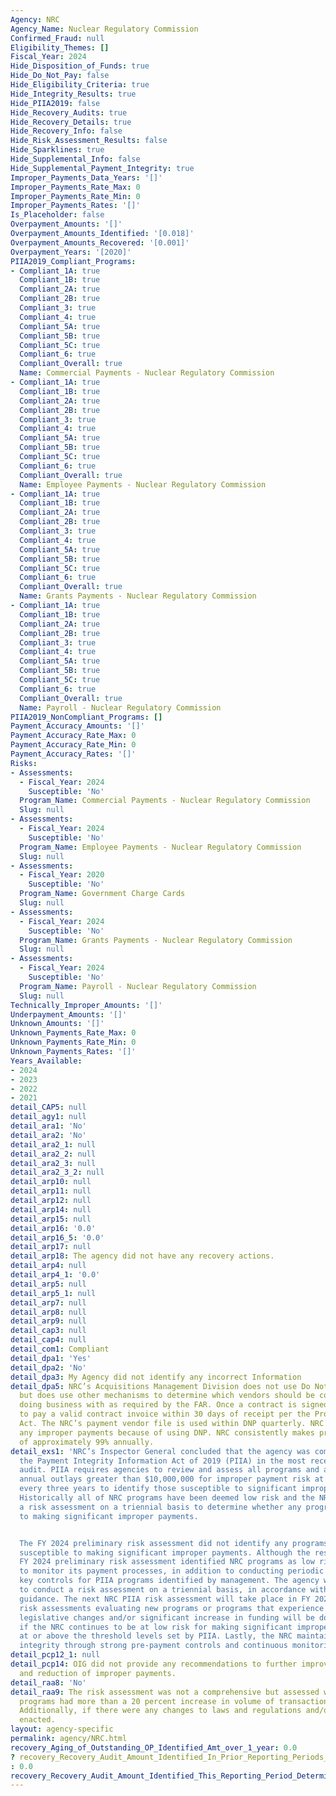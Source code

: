```yaml
---
Agency: NRC
Agency_Name: Nuclear Regulatory Commission
Confirmed_Fraud: null
Eligibility_Themes: []
Fiscal_Year: 2024
Hide_Disposition_of_Funds: true
Hide_Do_Not_Pay: false
Hide_Eligibility_Criteria: true
Hide_Integrity_Results: true
Hide_PIIA2019: false
Hide_Recovery_Audits: true
Hide_Recovery_Details: true
Hide_Recovery_Info: false
Hide_Risk_Assessment_Results: false
Hide_Sparklines: true
Hide_Supplemental_Info: false
Hide_Supplemental_Payment_Integrity: true
Improper_Payments_Data_Years: '[]'
Improper_Payments_Rate_Max: 0
Improper_Payments_Rate_Min: 0
Improper_Payments_Rates: '[]'
Is_Placeholder: false
Overpayment_Amounts: '[]'
Overpayment_Amounts_Identified: '[0.018]'
Overpayment_Amounts_Recovered: '[0.001]'
Overpayment_Years: '[2020]'
PIIA2019_Compliant_Programs:
- Compliant_1A: true
  Compliant_1B: true
  Compliant_2A: true
  Compliant_2B: true
  Compliant_3: true
  Compliant_4: true
  Compliant_5A: true
  Compliant_5B: true
  Compliant_5C: true
  Compliant_6: true
  Compliant_Overall: true
  Name: Commercial Payments - Nuclear Regulatory Commission
- Compliant_1A: true
  Compliant_1B: true
  Compliant_2A: true
  Compliant_2B: true
  Compliant_3: true
  Compliant_4: true
  Compliant_5A: true
  Compliant_5B: true
  Compliant_5C: true
  Compliant_6: true
  Compliant_Overall: true
  Name: Employee Payments - Nuclear Regulatory Commission
- Compliant_1A: true
  Compliant_1B: true
  Compliant_2A: true
  Compliant_2B: true
  Compliant_3: true
  Compliant_4: true
  Compliant_5A: true
  Compliant_5B: true
  Compliant_5C: true
  Compliant_6: true
  Compliant_Overall: true
  Name: Grants Payments - Nuclear Regulatory Commission
- Compliant_1A: true
  Compliant_1B: true
  Compliant_2A: true
  Compliant_2B: true
  Compliant_3: true
  Compliant_4: true
  Compliant_5A: true
  Compliant_5B: true
  Compliant_5C: true
  Compliant_6: true
  Compliant_Overall: true
  Name: Payroll - Nuclear Regulatory Commission
PIIA2019_NonCompliant_Programs: []
Payment_Accuracy_Amounts: '[]'
Payment_Accuracy_Rate_Max: 0
Payment_Accuracy_Rate_Min: 0
Payment_Accuracy_Rates: '[]'
Risks:
- Assessments:
  - Fiscal_Year: 2024
    Susceptible: 'No'
  Program_Name: Commercial Payments - Nuclear Regulatory Commission
  Slug: null
- Assessments:
  - Fiscal_Year: 2024
    Susceptible: 'No'
  Program_Name: Employee Payments - Nuclear Regulatory Commission
  Slug: null
- Assessments:
  - Fiscal_Year: 2020
    Susceptible: 'No'
  Program_Name: Government Charge Cards
  Slug: null
- Assessments:
  - Fiscal_Year: 2024
    Susceptible: 'No'
  Program_Name: Grants Payments - Nuclear Regulatory Commission
  Slug: null
- Assessments:
  - Fiscal_Year: 2024
    Susceptible: 'No'
  Program_Name: Payroll - Nuclear Regulatory Commission
  Slug: null
Technically_Improper_Amounts: '[]'
Underpayment_Amounts: '[]'
Unknown_Amounts: '[]'
Unknown_Payments_Rate_Max: 0
Unknown_Payments_Rate_Min: 0
Unknown_Payments_Rates: '[]'
Years_Available:
- 2024
- 2023
- 2022
- 2021
detail_CAP5: null
detail_agy1: null
detail_ara1: 'No'
detail_ara2: 'No'
detail_ara2_1: null
detail_ara2_2: null
detail_ara2_3: null
detail_ara2_3_2: null
detail_arp10: null
detail_arp11: null
detail_arp12: null
detail_arp14: null
detail_arp15: null
detail_arp16: '0.0'
detail_arp16_5: '0.0'
detail_arp17: null
detail_arp18: The agency did not have any recovery actions.
detail_arp4: null
detail_arp4_1: '0.0'
detail_arp5: null
detail_arp5_1: null
detail_arp7: null
detail_arp8: null
detail_arp9: null
detail_cap3: null
detail_cap4: null
detail_com1: Compliant
detail_dpa1: 'Yes'
detail_dpa2: 'No'
detail_dpa3: My Agency did not identify any incorrect Information
detail_dpa5: NRC’s Acquisitions Management Division does not use Do Not Pay (DNP)
  but does use other mechanisms to determine which vendors should be considered in
  doing business with as required by the FAR. Once a contract is signed, NRC is obligated
  to pay a valid contract invoice within 30 days of receipt per the Prompt Payment
  Act. The NRC’s payment vendor file is used within DNP quarterly. NRC has not found
  any improper payments because of using DNP. NRC consistently makes proper payments
  of approximately 99% annually.
detail_exs1: 'NRC’s Inspector General concluded that the agency was compliant with
  the Payment Integrity Information Act of 2019 (PIIA) in the most recent compliance
  audit. PIIA requires agencies to review and assess all programs and activities with
  annual outlays greater than $10,000,000 for improper payment risk at least once
  every three years to identify those susceptible to significant improper payments.
  Historically all of NRC programs have been deemed low risk and the NRC conducts
  a risk assessment on a triennial basis to determine whether any programs were susceptible
  to making significant improper payments.


  The FY 2024 preliminary risk assessment did not identify any programs that were
  susceptible to making significant improper payments. Although the results of the
  FY 2024 preliminary risk assessment identified NRC programs as low risk, NRC continues
  to monitor its payment processes, in addition to conducting periodic reviews of
  key controls for PIIA programs identified by management. The agency will continue
  to conduct a risk assessment on a triennial basis, in accordance with PIIA and OMB
  guidance. The next NRC PIIA risk assessment will take place in FY 2026. In addition,
  risk assessments evaluating new programs or programs that experience any significant
  legislative changes and/or significant increase in funding will be done to determine
  if the NRC continues to be at low risk for making significant improper payments
  at or above the threshold levels set by PIIA. Lastly, the NRC maintains payment
  integrity through strong pre-payment controls and continuous monitoring.'
detail_pcp12_1: null
detail_pcp14: OIG did not provide any recommendations to further improve prevention
  and reduction of improper payments.
detail_raa8: 'No'
detail_raa9: The risk assessment was not a comprehensive but assessed whether the
  programs had more than a 20 percent increase in volume of transactions or amounts.
  Additionally, if there were any changes to laws and regulations and/or new programs
  enacted.
layout: agency-specific
permalink: agency/NRC.html
recovery_Aging_of_Outstanding_OP_Identified_Amt_over_1_year: 0.0
? recovery_Recovery_Audit_Amount_Identified_In_Prior_Reporting_Periods_Determined_Not_Collectable_During_This_Reporting_Period
: 0.0
recovery_Recovery_Audit_Amount_Identified_This_Reporting_Period_Determined_Not_Collectable_Rate: 0.0
---
```

